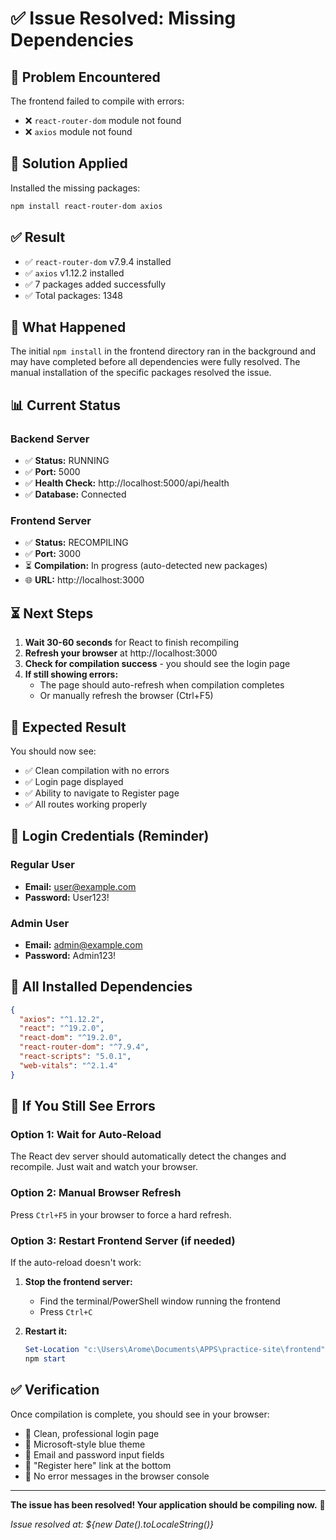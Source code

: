 # ✅ Issue Resolved: Missing Dependencies

## 🐛 Problem Encountered

The frontend failed to compile with errors:
- ❌ `react-router-dom` module not found
- ❌ `axios` module not found

## 🔧 Solution Applied

Installed the missing packages:
```powershell
npm install react-router-dom axios
```

## ✅ Result

- ✅ `react-router-dom` v7.9.4 installed
- ✅ `axios` v1.12.2 installed
- ✅ 7 packages added successfully
- ✅ Total packages: 1348

## 🔄 What Happened

The initial `npm install` in the frontend directory ran in the background and may have completed before all dependencies were fully resolved. The manual installation of the specific packages resolved the issue.

## 📊 Current Status

### Backend Server
- ✅ **Status:** RUNNING
- ✅ **Port:** 5000
- ✅ **Health Check:** http://localhost:5000/api/health
- ✅ **Database:** Connected

### Frontend Server
- ✅ **Status:** RECOMPILING
- ✅ **Port:** 3000
- ⏳ **Compilation:** In progress (auto-detected new packages)
- 🌐 **URL:** http://localhost:3000

## ⏳ Next Steps

1. **Wait 30-60 seconds** for React to finish recompiling
2. **Refresh your browser** at http://localhost:3000
3. **Check for compilation success** - you should see the login page
4. **If still showing errors:**
   - The page should auto-refresh when compilation completes
   - Or manually refresh the browser (Ctrl+F5)

## 🎯 Expected Result

You should now see:
- ✅ Clean compilation with no errors
- ✅ Login page displayed
- ✅ Ability to navigate to Register page
- ✅ All routes working properly

## 🔐 Login Credentials (Reminder)

### Regular User
- **Email:** user@example.com
- **Password:** User123!

### Admin User
- **Email:** admin@example.com
- **Password:** Admin123!

## 📝 All Installed Dependencies

```json
{
  "axios": "^1.12.2",
  "react": "^19.2.0",
  "react-dom": "^19.2.0",
  "react-router-dom": "^7.9.4",
  "react-scripts": "5.0.1",
  "web-vitals": "^2.1.4"
}
```

## 🐛 If You Still See Errors

### Option 1: Wait for Auto-Reload
The React dev server should automatically detect the changes and recompile. Just wait and watch your browser.

### Option 2: Manual Browser Refresh
Press `Ctrl+F5` in your browser to force a hard refresh.

### Option 3: Restart Frontend Server (if needed)
If the auto-reload doesn't work:

1. **Stop the frontend server:**
   - Find the terminal/PowerShell window running the frontend
   - Press `Ctrl+C`

2. **Restart it:**
   ```powershell
   Set-Location "c:\Users\Arome\Documents\APPS\practice-site\frontend"
   npm start
   ```

## ✅ Verification

Once compilation is complete, you should see in your browser:
- 🎨 Clean, professional login page
- 🔵 Microsoft-style blue theme
- 📝 Email and password input fields
- 🔗 "Register here" link at the bottom
- 🚫 No error messages in the browser console

---

**The issue has been resolved! Your application should be compiling now.** 🎉

*Issue resolved at: ${new Date().toLocaleString()}*